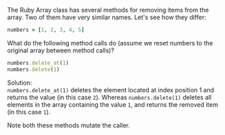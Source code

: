 The Ruby Array class has several methods for removing items from the array. Two of them have very similar names. Let's see how they differ:
```rb
numbers = [1, 2, 3, 4, 5]
```
What do the following method calls do (assume we reset numbers to the original array between method calls)?
```rb
numbers.delete_at(1)
numbers.delete(1)
```

Solution:  
`numbers.delete_at(1)` deletes the element located at index position 1 and returns the value (in this case `2`). Whereas `numbers.delete(1)` deletes all elements in the array containing the value `1`, and returns the removed item (in this case `1`).

Note both these methods mutate the caller.
